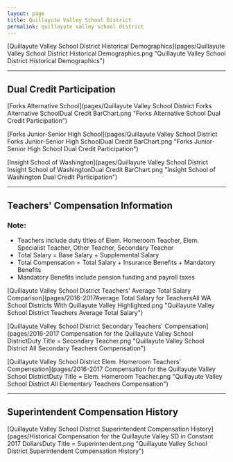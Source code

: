 ```yaml
---
layout: page
title: Quillayute Valley School District
permalink: quillayute valley school district
---
```



[Quillayute Valley School District Historical Demographics](pages/Quillayute Valley School District Historical Demographics.png "Quillayute Valley School District Historical Demographics")

___

## Dual Credit Participation

[Forks Alternative School](pages/Quillayute Valley School District Forks Alternative SchoolDual Credit BarChart.png "Forks Alternative School Dual Credit Participation")

[Forks Junior-Senior High School](pages/Quillayute Valley School District Forks Junior-Senior High SchoolDual Credit BarChart.png "Forks Junior-Senior High School Dual Credit Participation")

[Insight School of Washington](pages/Quillayute Valley School District Insight School of WashingtonDual Credit BarChart.png "Insight School of Washington Dual Credit Participation")


___

## Teachers' Compensation Information
### Note:
- Teachers include duty titles of Elem. Homeroom Teacher, Elem. Specialist Teacher, Other Teacher, Secondary Teacher
- Total Salary = Base Salary + Supplemental Salary
- Total Compensation = Total Salary + Insurance Benefits + Mandatory Benefits
- Mandatory Benefits include pension funding and payroll taxes

[Quillayute Valley School District Teachers' Average Total Salary Comparison](pages/2016-2017Average Total Salary for TeachersAll WA School Districts With Quillayute Valley Highlighted.png "Quillayute Valley School District Teachers Average Total Salary")

[Quillayute Valley School District Secondary Teachers' Compensation](pages/2016-2017 Compensation for the Quillayute Valley School DistrictDuty Title = Secondary Teacher.png "Quillayute Valley School District All Secondary Teachers Compensation")

[Quillayute Valley School District Elem. Homeroom Teachers' Compensation](pages/2016-2017 Compensation for the Quillayute Valley School DistrictDuty Title = Elem. Homeroom Teacher.png "Quillayute Valley School District All Elementary Teachers Compensation")


___

## Superintendent Compensation History

[Quillayute Valley School District Superintendent Compensation History](pages/Historical Compensation for the Quillayute Valley SD in Constant 2017 DollarsDuty Title = Superintendent.png "Quillayute Valley School District Superintendent Compensation History")

